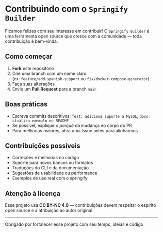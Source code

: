 # Contribuindo com o `Springify Builder`

Ficamos felizes com seu interesse em contribuir! O `Springify Builder` é uma ferramenta open source que cresce com a comunidade — toda contribuição é bem-vinda.

## Como começar

1. **Fork** este repositório
2. Crie uma branch com um nome claro  
   (ex: `feature/add-spanish-support` ou `fix/docker-compose-generator`)
3. Faça suas alterações
4. Envie um **Pull Request** para a branch `main`

## Boas práticas

- Escreva commits descritivos: `feat: adiciona suporte a MySQL`, `docs: atualiza exemplo no README`
- Se possível, explique _o porquê_ da mudança no corpo do PR
- Para melhorias maiores, abra uma Issue antes para alinharmos

## Contribuições possíveis

- Correções e melhorias no código
- Suporte para novos bancos ou formatos
- Traduções do CLI e da documentação
- Sugestões de usabilidade ou performance
- Exemplos de uso real com o springify

## Atenção à licença

Esse projeto usa **CC BY-NC 4.0** — contribuições devem respeitar o espírito open source e a atribuição ao autor original.

---

Obrigado por fortalecer esse projeto com seu tempo, ideias e código
